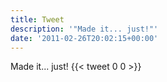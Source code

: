```yaml
---
title: Tweet
description: '"Made it... just!"'
date: '2011-02-26T20:02:15+00:00'
---
```

Made it... just!
      {{< tweet 0 0 >}}
    

